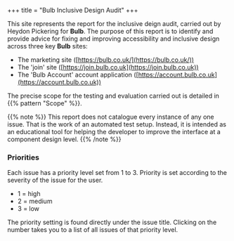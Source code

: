 +++
title = "Bulb Inclusive Design Audit"
+++

This site represents the report for the inclusive deign audit, carried out by Heydon Pickering for **Bulb**. The purpose of this report is to identify and provide advice for fixing and improving accessibility and inclusive design across three key **Bulb** sites:

* The marketing site ([https://bulb.co.uk/](https://bulb.co.uk/))
* The 'join' site ([https://join.bulb.co.uk](https://join.bulb.co.uk))
* The 'Bulb Account' account application ([https://account.bulb.co.uk](https://account.bulb.co.uk))

The precise scope for the testing and evaluation carried out is detailed in {{% pattern "Scope" %}}.

{{% note %}}
This report does not catalogue every instance of any one issue. That is the work of an automated test setup. Instead, it is intended as an educational tool for helping the developer to improve the interface at a component design level.
{{% /note %}}

### Priorities

Each issue has a priority level set from 1 to 3. Priority is set according to the severity of the issue for the user.

* 1 = high
* 2 = medium
* 3 = low

The priority setting is found directly under the issue title. Clicking on the number takes you to a list of all issues of that priority level.
